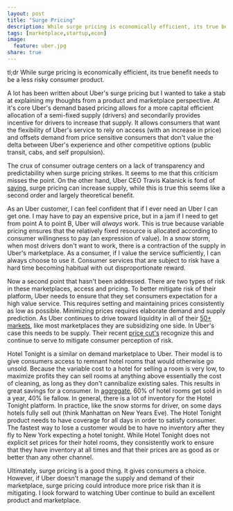 ```yaml
---
layout: post
title: "Surge Pricing"
description: While surge pricing is economically efficient, its true benefit needs to be a less risky consumer product.
tags: [marketplace,startup,econ]
image:
  feature: uber.jpg
share: true
---
```

tl;dr While surge pricing is economically efficient, its true benefit needs to be a less risky consumer product.

A lot has been written about Uber's surge pricing but I wanted to take a stab at explaining my thoughts from a product and marketplace perspective.  At it's core Uber's demand based pricing allows for a more capital efficient allocation of a semi-fixed supply (drivers) and secondarily provides incentive for drivers to increase that supply.  It allows consumers that want the flexibility of Uber's service to rely on access (with an increase in price) and offsets demand from price sensitive consumers that don't value the delta between Uber's experience and other competitive options (public transit, cabs, and self propulsion).

The crux of consumer outrage centers on a lack of transparency and predictability when surge pricing strikes.  It seems to me that this criticism misses the point. On the other hand, Uber CEO Travis Kalanick is fond of [saying](http://online.wsj.com/news/articles/SB10001424052702304887104579306622013546350), surge pricing can increase supply, while this is true this seems like a second order and largely theoretical benefit.

As an Uber customer, I can feel confident that if I ever need an Uber I can get one.  I may have to pay an expensive price, but in a jam if I need to get from point A to point B, Uber will *always* work. This is true because variable pricing ensures that the relatively fixed resource is allocated according to consumer willingness to pay (an expression of value). In a snow storm, when most drivers don't want to work, there is a contraction of the supply in Uber's marketplace.  As a consumer, if I value the service sufficiently, I can always choose to use it.  Consumer services that are subject to risk have a hard time becoming habitual with out disproportionate reward.

Now a second point that hasn't been addressed.  There are two types of risk in these marketplaces, access and pricing. To better mitigate risk of their platform, Uber needs to ensure that they set consumers expectation for a high value service.  This requires setting and maintaining prices consistently as low as possible.  Minimizing prices requires elaborate demand and supply prediction.  As Uber continues to drive toward liquidity in all of their [50+ markets](https://www.uber.com/cities), like most marketplaces they are subsidizing one side.  In Uber's case this needs to be supply.  Their recent [price cut's](http://blog.uber.com/uberXpricecut) recognize this and continue to serve to mitigate consumer perception of risk.

Hotel Tonight is a similar on demand marketplace to Uber.  Their model is to give consumers access to remnant hotel rooms that would otherwise go unsold.  Because the variable cost to a hotel for selling a room is very low, to maximize profits they can sell rooms at anything above essentially the cost of cleaning, as long as they don't cannibalize existing sales.  This results in great savings for a consumer.  In [aggregate](http://www.calculatedriskblog.com/2013/10/hotels-occupancy-rate-tracking-pre.html), 60% of hotel rooms get sold in a year, 40% lie fallow.  In general, there is a lot of inventory for the Hotel Tonight platform.  In practice, like the snow storms for driver, on some days hotels fully sell out (think Manhattan on New Years Eve). The Hotel Tonight product needs to have coverage for all days in order to satisfy consumer. The fastest way to lose a customer would be to have no inventory after they fly to New York expecting a hotel tonight.  While Hotel Tonight does not explicit set prices for their hotel rooms, they consistently work to ensure that they have inventory at all times and that their prices are as good as or better than any other channel.

Ultimately, surge pricing is a good thing.  It gives consumers a choice.  However, if Uber doesn't manage the supply and demand of their marketplace, surge pricing could introduce more price risk than it is mitigating.  I look forward to watching Uber continue to build an excellent product and marketplace.
